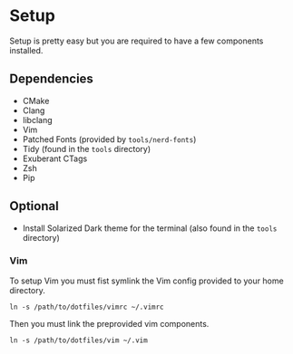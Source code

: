 # Setup

Setup is pretty easy but you are required to have a few components installed.

## Dependencies

 * CMake
 * Clang
 * libclang
 * Vim
 * Patched Fonts (provided by `tools/nerd-fonts`)
 * Tidy (found in the `tools` directory)
 * Exuberant CTags
 * Zsh
 * Pip

## Optional

 * Install Solarized Dark theme for the terminal (also found in the `tools` directory)

### Vim

To setup Vim you must fist symlink the Vim config provided to your home directory.

	ln -s /path/to/dotfiles/vimrc ~/.vimrc

Then you must link the preprovided vim components.

	ln -s /path/to/dotfiles/vim ~/.vim

